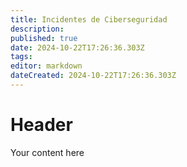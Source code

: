 ```yaml
---
title: Incidentes de Ciberseguridad
description: 
published: true
date: 2024-10-22T17:26:36.303Z
tags: 
editor: markdown
dateCreated: 2024-10-22T17:26:36.303Z
---
```


# Header
Your content here